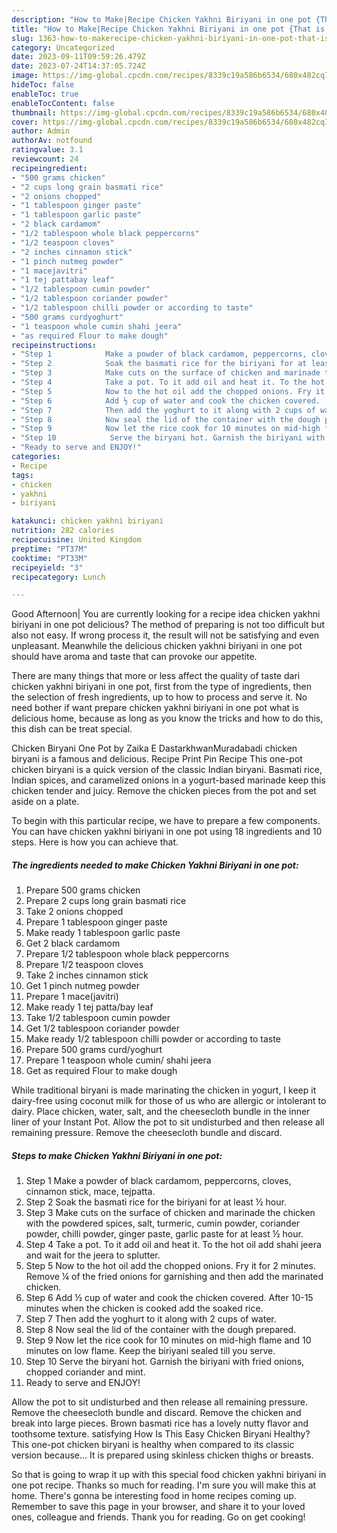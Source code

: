 ```yaml
---
description: "How to Make|Recipe Chicken Yakhni Biriyani in one pot {That is Simple"
title: "How to Make|Recipe Chicken Yakhni Biriyani in one pot {That is Simple"
slug: 1363-how-to-makerecipe-chicken-yakhni-biriyani-in-one-pot-that-is-simple
category: Uncategorized
date: 2023-09-11T09:59:26.479Z
date: 2023-07-24T14:37:05.724Z
image: https://img-global.cpcdn.com/recipes/8339c19a586b6534/680x482cq70/chicken-yakhni-biriyani-in-one-pot-recipe-main-photo.jpg
hideToc: false
enableToc: true
enableTocContent: false
thumbnail: https://img-global.cpcdn.com/recipes/8339c19a586b6534/680x482cq70/chicken-yakhni-biriyani-in-one-pot-recipe-main-photo.jpg
cover: https://img-global.cpcdn.com/recipes/8339c19a586b6534/680x482cq70/chicken-yakhni-biriyani-in-one-pot-recipe-main-photo.jpg
author: Admin
authorAv: notfound
ratingvalue: 3.1
reviewcount: 24
recipeingredient:
- "500 grams chicken"
- "2 cups long grain basmati rice"
- "2 onions chopped"
- "1 tablespoon ginger paste"
- "1 tablespoon garlic paste"
- "2 black cardamom"
- "1/2 tablespoon whole black peppercorns"
- "1/2 teaspoon cloves"
- "2 inches cinnamon stick"
- "1 pinch nutmeg powder"
- "1 macejavitri"
- "1 tej pattabay leaf"
- "1/2 tablespoon cumin powder"
- "1/2 tablespoon coriander powder"
- "1/2 tablespoon chilli powder or according to taste"
- "500 grams curdyoghurt"
- "1 teaspoon whole cumin shahi jeera"
- "as required Flour to make dough"
recipeinstructions:
- "Step 1            Make a powder of black cardamom, peppercorns, cloves, cinnamon stick, mace, tejpatta."
- "Step 2            Soak the basmati rice for the biriyani for at least ½ hour."
- "Step 3            Make cuts on the surface of chicken and marinade the chicken with the powdered spices, salt, turmeric, cumin powder, coriander powder, chilli powder, ginger paste, garlic paste for at least ½ hour."
- "Step 4            Take a pot. To it add oil and heat it. To the hot oil add shahi jeera and wait for the jeera to splutter."
- "Step 5            Now to the hot oil add the chopped onions. Fry it for 2 minutes. Remove ¼ of the fried onions for garnishing and then add the marinated chicken."
- "Step 6            Add ½ cup of water and cook the chicken covered.  After 10-15 minutes when the chicken is cooked add the soaked rice."
- "Step 7            Then add the yoghurt to it along with 2 cups of water."
- "Step 8            Now seal the lid of the container with the dough prepared."
- "Step 9            Now let the rice cook for 10 minutes on mid-high flame and 10 minutes on low flame. Keep the biriyani sealed till you serve."
- "Step 10            Serve the biryani hot. Garnish the biriyani with fried onions, chopped coriander and mint."
- "Ready to serve and ENJOY!"
categories:
- Recipe
tags:
- chicken
- yakhni
- biriyani

katakunci: chicken yakhni biriyani 
nutrition: 282 calories
recipecuisine: United Kingdom
preptime: "PT37M"
cooktime: "PT33M"
recipeyield: "3"
recipecategory: Lunch

---
```



Good Afternoon| You are currently looking for a recipe idea chicken yakhni biriyani in one pot delicious? The method of preparing is not too difficult but also not easy. If wrong process it, the result will not be satisfying and even unpleasant. Meanwhile the delicious chicken yakhni biriyani in one pot should have aroma and taste that can provoke our appetite.






There are many things that more or less affect the quality of taste dari chicken yakhni biriyani in one pot, first from the type of ingredients, then the selection of fresh ingredients, up to how to process and serve it. No need bother if want prepare chicken yakhni biriyani in one pot what is delicious home, because as long as you know the tricks and how to do this, this dish can be treat special.


Chicken Biryani One Pot by Zaika E DastarkhwanMuradabadi chicken biryani is a famous and delicious. Recipe Print Pin Recipe This one-pot chicken biryani is a quick version of the classic Indian biryani. Basmati rice, Indian spices, and caramelized onions in a yogurt-based marinade keep this chicken tender and juicy. Remove the chicken pieces from the pot and set aside on a plate.


To begin with this particular recipe, we have to prepare a few components. You can have chicken yakhni biriyani in one pot using 18 ingredients and 10 steps. Here is how you can achieve that.

<!--inarticleads1-->

##### The ingredients needed to make Chicken Yakhni Biriyani in one pot:

1. Prepare 500 grams chicken
1. Prepare 2 cups long grain basmati rice
1. Take 2 onions chopped
1. Prepare 1 tablespoon ginger paste
1. Make ready 1 tablespoon garlic paste
1. Get 2 black cardamom
1. Prepare 1/2 tablespoon whole black peppercorns
1. Prepare 1/2 teaspoon cloves
1. Take 2 inches cinnamon stick
1. Get 1 pinch nutmeg powder
1. Prepare 1 mace(javitri)
1. Make ready 1 tej patta/bay leaf
1. Take 1/2 tablespoon cumin powder
1. Get 1/2 tablespoon coriander powder
1. Make ready 1/2 tablespoon chilli powder or according to taste
1. Prepare 500 grams curd/yoghurt
1. Prepare 1 teaspoon whole cumin/ shahi jeera
1. Get as required Flour to make dough


While traditional biryani is made marinating the chicken in yogurt, I keep it dairy-free using coconut milk for those of us who are allergic or intolerant to dairy. Place chicken, water, salt, and the cheesecloth bundle in the inner liner of your Instant Pot. Allow the pot to sit undisturbed and then release all remaining pressure. Remove the cheesecloth bundle and discard. 

<!--inarticleads2-->

##### Steps to make Chicken Yakhni Biriyani in one pot:

1. Step 1            Make a powder of black cardamom, peppercorns, cloves, cinnamon stick, mace, tejpatta.
1. Step 2            Soak the basmati rice for the biriyani for at least ½ hour.
1. Step 3            Make cuts on the surface of chicken and marinade the chicken with the powdered spices, salt, turmeric, cumin powder, coriander powder, chilli powder, ginger paste, garlic paste for at least ½ hour.
1. Step 4            Take a pot. To it add oil and heat it. To the hot oil add shahi jeera and wait for the jeera to splutter.
1. Step 5            Now to the hot oil add the chopped onions. Fry it for 2 minutes. Remove ¼ of the fried onions for garnishing and then add the marinated chicken.
1. Step 6            Add ½ cup of water and cook the chicken covered.  After 10-15 minutes when the chicken is cooked add the soaked rice.
1. Step 7            Then add the yoghurt to it along with 2 cups of water.
1. Step 8            Now seal the lid of the container with the dough prepared.
1. Step 9            Now let the rice cook for 10 minutes on mid-high flame and 10 minutes on low flame. Keep the biriyani sealed till you serve.
1. Step 10            Serve the biryani hot. Garnish the biriyani with fried onions, chopped coriander and mint.
1. Ready to serve and ENJOY!

Allow the pot to sit undisturbed and then release all remaining pressure. Remove the cheesecloth bundle and discard. Remove the chicken and break into large pieces. Brown basmati rice has a lovely nutty flavor and toothsome texture. satisfying How Is This Easy Chicken Biryani Healthy? This one-pot chicken biryani is healthy when compared to its classic version because… It is prepared using skinless chicken thighs or breasts. 

So that is going to wrap it up with this special food chicken yakhni biriyani in one pot recipe. Thanks so much for reading. I'm sure you will make this at home. There's gonna be interesting food in home recipes coming up. Remember to save this page in your browser, and share it to your loved ones, colleague and friends. Thank you for reading. Go on get cooking!
